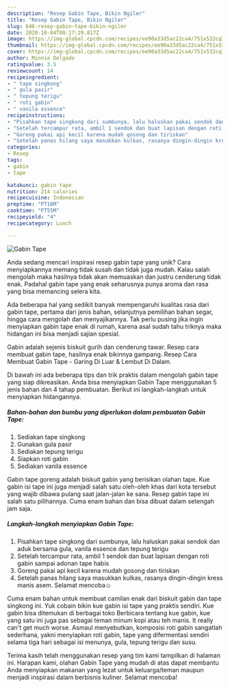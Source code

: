 ```yaml
---
description: "Resep Gabin Tape, Bikin Ngiler"
title: "Resep Gabin Tape, Bikin Ngiler"
slug: 646-resep-gabin-tape-bikin-ngiler
date: 2020-10-04T00:17:29.817Z
image: https://img-global.cpcdn.com/recipes/ee90a33d5ac22ca4/751x532cq70/gabin-tape-foto-resep-utama.jpg
thumbnail: https://img-global.cpcdn.com/recipes/ee90a33d5ac22ca4/751x532cq70/gabin-tape-foto-resep-utama.jpg
cover: https://img-global.cpcdn.com/recipes/ee90a33d5ac22ca4/751x532cq70/gabin-tape-foto-resep-utama.jpg
author: Minnie Delgado
ratingvalue: 3.5
reviewcount: 14
recipeingredient:
- " tape singkong"
- " gula pasir"
- " tepung terigu"
- " roti gabin"
- " vanila essence"
recipeinstructions:
- "Pisahkan tape singkong dari sumbunya, lalu haluskan pakai sendok dan aduk bersama gula, vanila essence dan tepung terigu"
- "Setelah tercampur rata, ambil 1 sendok dan buat lapisan dengan roti gabin sampai adonan tape habis"
- "Goreng pakai api kecil karena mudah gosong dan tiriskan"
- "Setelah panas hilang saya masukkan kulkas, rasanya dingin-dingin kress manis asem. Selamat mencoba☺"
categories:
- Resep
tags:
- gabin
- tape

katakunci: gabin tape 
nutrition: 214 calories
recipecuisine: Indonesian
preptime: "PT16M"
cooktime: "PT55M"
recipeyield: "4"
recipecategory: Lunch

---
```



![Gabin Tape](https://img-global.cpcdn.com/recipes/ee90a33d5ac22ca4/751x532cq70/gabin-tape-foto-resep-utama.jpg)

Anda sedang mencari inspirasi resep gabin tape yang unik? Cara menyiapkannya memang tidak susah dan tidak juga mudah. Kalau salah mengolah maka hasilnya tidak akan memuaskan dan justru cenderung tidak enak. Padahal gabin tape yang enak seharusnya punya aroma dan rasa yang bisa memancing selera kita.

Ada beberapa hal yang sedikit banyak mempengaruhi kualitas rasa dari gabin tape, pertama dari jenis bahan, selanjutnya pemilihan bahan segar, hingga cara mengolah dan menyajikannya. Tak perlu pusing jika ingin menyiapkan gabin tape enak di rumah, karena asal sudah tahu triknya maka hidangan ini bisa menjadi sajian spesial.

Gabin adalah sejenis biskuit gurih dan cenderung tawar. Resep cara membuat gabin tape, hasilnya enak bikinnya gampang. Resep Cara Membuat Gabin Tape - Garing Di Luar &amp; Lembut Di Dalam.


Di bawah ini ada beberapa tips dan trik praktis dalam mengolah gabin tape yang siap dikreasikan. Anda bisa menyiapkan Gabin Tape menggunakan 5 jenis bahan dan 4 tahap pembuatan. Berikut ini langkah-langkah untuk menyiapkan hidangannya.

<!--inarticleads1-->

##### Bahan-bahan dan bumbu yang diperlukan dalam pembuatan Gabin Tape:

1. Sediakan  tape singkong
1. Gunakan  gula pasir
1. Sediakan  tepung terigu
1. Siapkan  roti gabin
1. Sediakan  vanila essence


Gabin tape goreng adalah biskuit gabin yang berisikan olahan tape. Kue gabin isi tape ini juga menjadi salah satu oleh-oleh khas dari kota tersebut yang wajib dibawa pulang saat jalan-jalan ke sana. Resep gabin tape ini salah satu pilihannya. Cuma enam bahan dan bisa dibuat dalam setengah jam saja. 

<!--inarticleads2-->

##### Langkah-langkah menyiapkan Gabin Tape:

1. Pisahkan tape singkong dari sumbunya, lalu haluskan pakai sendok dan aduk bersama gula, vanila essence dan tepung terigu
1. Setelah tercampur rata, ambil 1 sendok dan buat lapisan dengan roti gabin sampai adonan tape habis
1. Goreng pakai api kecil karena mudah gosong dan tiriskan
1. Setelah panas hilang saya masukkan kulkas, rasanya dingin-dingin kress manis asem. Selamat mencoba☺


Cuma enam bahan untuk membuat camilan enak dari biskuit gabin dan tape singkong ini. Yuk cobain bikin kue gabin isi tape yang praktis sendiri. Kue gabin bisa ditemukan di berbagai toko Berbicara tentang kue gabin, kue yang satu ini juga pas sebagai teman minum kopi atau teh manis. It really can&#39;t get much worse. Asmaul menyebutkan, komposisi roti gabin sangatlah sederhana, yakni menyiapkan roti gabin, tape yang difermentasi sendiri selama tiga hari sebagai isi menunya, gula, tepung terigu dan susu. 

Terima kasih telah menggunakan resep yang tim kami tampilkan di halaman ini. Harapan kami, olahan Gabin Tape yang mudah di atas dapat membantu Anda menyiapkan makanan yang lezat untuk keluarga/teman maupun menjadi inspirasi dalam berbisnis kuliner. Selamat mencoba!
